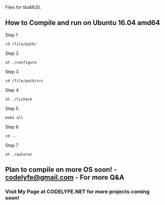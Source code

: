 Files for tbaMUD.

## How to Compile and run on Ubuntu 16.04 amd64 

Step 1
```
cd /file/path/
```
Step 2
```
sh ./configure
```
Step 3
```
cd /file/path/src
```
Step 4
```
sh ./licheck
```
Step 5
```
make all
```
Step 6
```
cd ..
```
Step 7
```
sh ./autorun
```

## Plan to compile on more OS soon! - codelyfe@gmail.com - For more Q&A
### Visit My Page at CODELYFE.NET for more projects coming soon!
